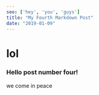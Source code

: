 ```yaml
---
seo: ['hey', 'you', 'guys']
title: "My Fourth Markdown Post"
date: "2019-01-09"
---
```


# lol
### Hello post number four!

we come in peace

